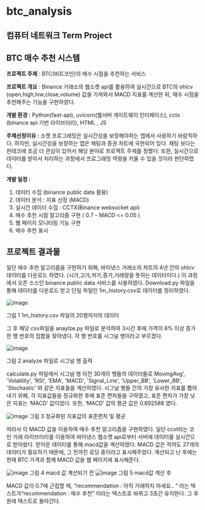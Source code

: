 # btc_analysis

## 컴퓨터 네트워크 Term Project

## BTC 매수 추천 시스템

**프로젝트 주제** : BTC(비트코인)의 매수 시점을 추천하는 서비스


**프로젝트 개요** : Binance 거래소의 웹소켓 api를 활용하여 실시간으로 BTC의 ohlcv (open,high,low,close,volume) 값을 가져와서 MACD 지표를 계산한 뒤, 매수 시점을 추천해주는 기능을 구현하였다.



**개발 환경 :** Python(fast-api), uvicorn(웹서버 게이트웨이 인터페이스), cctx (binance api 기반 라이브러리), HTML , JS



**주제선정이유 :** 
소켓 프로그래밍은 실시간성을 보장해야하는 앱에서 사용하기 바람직하다. 하지만, 실시간성을 보장하는 앱은 채팅과 증권 차트에 국한되어 있다. 채팅 보다는 핀테크에 조금 더 관심이 있어서 해당 분야로 프로젝트 주제를 정했다. 또한, 실시간으로 데이터를 받아서 처리하는 과정에서 프로그래밍 역량을 키울 수 있을 것이라 판단하였다.



**개발 일정 :**
1. 데이터 수집 (binance public data 활용)
2. 데이터 분석 : 지표 선정 (MACD)
3. 실시간 데이터 수집 : CCTX(Binance websocket api)
4. 매수 추천 시점 알고리즘 구현 ( 0.7 – MACD <= 0.05 )
5. 웹 페이지 모니터링 기능 구현
6. 매수 추천 표시

## 프로젝트 결과물	

일단 매수 추천 알고리즘을 구현하기 위해, 바이낸스 거래소의 차트의 4년 간의 ohlcv 데이터를 다운로드 하였다. (시가,고가,저가,종가,거래량을 뜻하는 데이터이다.) 이 과정에서 오픈 소스인 binance public data 서비스를 사용하였다. Download.py 파일을 통해 데이터를 다운로드 받고 단일 파일인 1m_history.csv로 데이터를 정리하였다. 

![image](https://github.com/user-attachments/assets/8c630966-c7f4-4a8e-b662-2a82d9b2e902)

그림 1 1m_history.csv 파일의 20행까지의 데이터


그 후 해당 csv파일을 anaylze.py 파일로 분석하여 3시간 후에 가격이 8% 이상 증가한 행 번호의 집합을 찾아냈다. 각 행 번호를 시그널 행이라고 부르겠다.



![image](https://github.com/user-attachments/assets/6591f76e-1a9f-4f21-a0a5-475d5d382a87)

그림 2 analyze 파일로 시그널 행 출력

calculate.py 파일에서 시그널 행 이전 30개의 행들의 데이터들로 MovingAvg', 'Volatility', 'RSI', 'EMA', 'MACD', 'Signal_Line', 'Upper_BB', 'Lower_BB', 'Stochastic' 와 같은 지표들을 계산하였다.
시그널 행들 간의 가장 유사한 지표를 뽑아내기 위해, 각 지표값들을 정규화한 후에 표준 편차들을 구하였고, 표준 편차가 가장 낮은 지표는 ‘MACD’ 값이었다. 또한, ‘MACD’ 값의 평균 값은 0.692588 였다.


![image](https://github.com/user-attachments/assets/8f3fedc6-1798-4f36-809c-cbfdf9094d75)
그림 3 정규화된 지표값의 표준편차 및 평균

따라서 이 MACD 값을 이용하여 매수 추천 알고리즘을 구현하였다. 
일단 ccxt라는 코인 거래 라이브러리를 이용하여 바이낸스 웹소켓 api로부터 서버에 데이터를 실시간으로 받아왔다. 받아온 데이터를 통해 macd값을 계산하였다. MACD 값은 적어도 27개의 데이터가 필요하기 때문에, 그 전까진 로딩 중이라고 표시해주었다. 계산되고 난 후에는 현재 BTC 가격과 함께 MACD 값을 웹 페이지에 표시해준다. 


![image](https://github.com/user-attachments/assets/78ba88f9-08c6-4648-af6a-e8940a638d9c)
그림 4 macd 값 계산되기 전
![image](https://github.com/user-attachments/assets/f15ed888-05bb-45d4-ac50-07f7c9ca1531)
그림 5 macd값 계산 후

MACD 값이 0.7에 근접할 때, “recommendation : 아직 거래하지 마세요.. “ 라는 텍스트가“recommendation : 매수 추천” 이라는 텍스트로 바뀌고 3초간 유지한다. 그 후 원래 텍스트로 돌아간다. 




